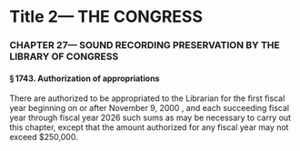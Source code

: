 
# Title 2— THE CONGRESS
### CHAPTER 27— SOUND RECORDING PRESERVATION BY THE LIBRARY OF CONGRESS
#### § 1743. Authorization of appropriations

There are authorized to be appropriated to the Librarian for the first fiscal year beginning on or after November 9, 2000 , and each succeeding fiscal year through fiscal year 2026 such sums as may be necessary to carry out this chapter, except that the amount authorized for any fiscal year may not exceed $250,000.
